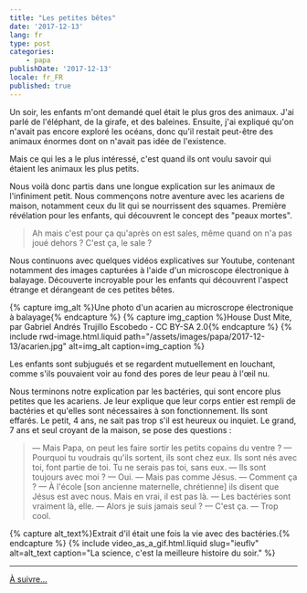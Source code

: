 ```yaml
---
title: "Les petites bêtes"
date: '2017-12-13'
lang: fr
type: post
categories:
    - papa
publishDate: '2017-12-13'
locale: fr_FR
published: true
---
```


Un soir, les enfants m'ont demandé quel était le plus gros des animaux. J'ai parlé de l'éléphant, de la girafe, et des baleines. Ensuite, j'ai expliqué qu'on n'avait pas encore exploré les océans, donc qu'il restait peut-être des animaux énormes dont on n'avait pas idée de l'existence.

Mais ce qui les a le plus intéressé, c'est quand ils ont voulu savoir qui étaient les animaux les plus petits.

<!-- more -->

Nous voilà donc partis dans une longue explication sur les animaux de l'infiniment petit. Nous commençons notre aventure avec les acariens de maison, notamment ceux du lit qui se nourrissent des squames. Première révélation pour les enfants, qui découvrent le concept des "peaux mortes".

> Ah mais c'est pour ça qu'après on est sales, même quand on n'a pas joué dehors ? C'est ça, le sale ?

Nous continuons avec quelques vidéos explicatives sur Youtube, contenant notamment des images capturées à l'aide d'un microscope électronique à balayage. Découverte incroyable pour les enfants qui découvrent l'aspect étrange et dérangeant de ces petites bêtes.

{% capture img_alt %}Une photo d'un acarien au microscrope électronique à balayage{% endcapture %}
{% capture img_caption %}House Dust Mite, par Gabriel Andrés Trujillo Escobedo - CC BY-SA 2.0{% endcapture %}
{% include rwd-image.html.liquid 
    path="/assets/images/papa/2017-12-13/acarien.jpg"
    alt=img_alt
    caption=img_caption 
%}

Les enfants sont subjugués et se regardent mutuellement en louchant, comme s'ils pouvaient voir au fond des pores de leur peau à l'œil nu.

Nous terminons notre explication par les bactéries, qui sont encore plus petites que les acariens. Je leur explique que leur corps entier est rempli de bactéries et qu'elles sont nécessaires à son fonctionnement. Ils sont effarés. Le petit, 4 ans, ne sait pas trop s'il est heureux ou inquiet. Le grand, 7 ans et seul croyant de la maison, se pose des questions :

> — Mais Papa, on peut les faire sortir les petits copains du ventre ?
> — Pourquoi tu voudrais qu'ils sortent, ils sont chez eux. Ils sont nés avec toi, font partie de toi. Tu ne serais pas toi, sans eux.
> — Ils sont toujours avec moi ? 
> — Oui.
> — Mais pas comme Jésus.
> — Comment ça ?
> — À l'école [son ancienne maternelle, chrétienne] ils disent que Jésus est avec nous. Mais en vrai, il est pas là.
> — Les bactéries sont vraiment là, elle.
> — Alors je suis jamais seul ?
> — C'est ça.
> — Trop cool.

{% capture alt_text%}Extrait d'il était une fois la vie avec des bactéries.{% endcapture %}
{% include video_as_a_gif.html.liquid
    slug="ieuflv"
    alt=alt_text
    caption="La science, c'est la meilleure histoire du soir."
%}

***

[À suivre…](/2017/12/les-petites-betes-suite/ "Les petites bêtes (suite)")